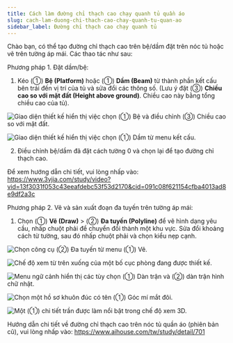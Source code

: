```yaml
---
title: Cách làm đường chỉ thạch cao chạy quanh tủ quần áo
slug: cach-lam-duong-chi-thach-cao-chay-quanh-tu-quan-ao
sidebar_label: Đường chỉ thạch cao chạy quanh tủ
---
```


Chào bạn, có thể tạo đường chỉ thạch cao trên bệ/dầm đặt trên nóc tủ hoặc vẽ trên tường áp mái. Các thao tác như sau:

Phương pháp 1. Đặt dầm/bệ:

1. Kéo (①) **Bệ (Platform)** hoặc (①) **Dầm (Beam)** từ thành phần kết cấu bên trái đến vị trí của tủ và sửa đổi các thông số. (Lưu ý đặt (③) **Chiều cao so với mặt đất (Height above ground)**. Chiều cao này bằng tổng chiều cao của tủ).

![Giao diện thiết kế hiển thị việc chọn (①) Bệ và điều chỉnh (③) Chiều cao so với mặt đất.](https://storage.googleapis.com/jegavn_kb/images/ca5cd798-b485-4837-8356-54d926d8ec61.png)

![Giao diện thiết kế hiển thị việc chọn (①) Dầm từ menu kết cấu.](https://storage.googleapis.com/jegavn_kb/images/2c0624b2-7421-42e4-ad00-1b976e910539.png)

2. Điều chỉnh bệ/dầm đã đặt cách tường 0 và chọn lại để tạo đường chỉ thạch cao.

Để xem hướng dẫn chi tiết, vui lòng nhấp vào: https://www.3vjia.com/study/video?vid=13f3031f053c43eeafdebc53f53d2170&cid=091c08f621154cfba4013ad8e9df2a3c

Phương pháp 2. Vẽ và sản xuất đoạn đa tuyến trên tường áp mái:

1. Chọn (①) **Vẽ (Draw)** > (②) **Đa tuyến (Polyline)** để vẽ hình dạng yêu cầu, nhấp chuột phải để chuyển đổi thành một khu vực. Sửa đổi khoảng cách từ tường, sau đó nhấp chuột phải và chọn kiểu nẹp cạnh.

![Chọn công cụ (②) Đa tuyến từ menu (①) Vẽ.](https://storage.googleapis.com/jegavn_kb/images/b099c271-836b-4445-bbf6-76e877e89fa0.png)

![Chế độ xem từ trên xuống của một bố cục phòng đang được thiết kế.](https://storage.googleapis.com/jegavn_kb/images/6b112ed5-c098-4ae2-993c-cd13b84f947d.png)

![Menu ngữ cảnh hiển thị các tùy chọn (①) Dàn trận và (②) dàn trận hình chữ nhật.](https://storage.googleapis.com/jegavn_kb/images/edc6433f-062b-4ffa-9f29-0e0cb530a95b.png)

![Chọn một hồ sơ khuôn đúc có tên (①) Góc mí mắt đôi.](https://storage.googleapis.com/jegavn_kb/images/fa1f6909-4003-46fd-9aff-eb27d8f0de6f.png)

![Một (①) chi tiết trần được làm nổi bật trong chế độ xem 3D.](https://storage.googleapis.com/jegavn_kb/images/80cfc91d-111b-42a9-86c6-f234cc9ee777.png)

Hướng dẫn chi tiết về đường chỉ thạch cao trên nóc tủ quần áo (phiên bản cũ), vui lòng nhấp vào: https://www.aihouse.com/tw/study/detail/701